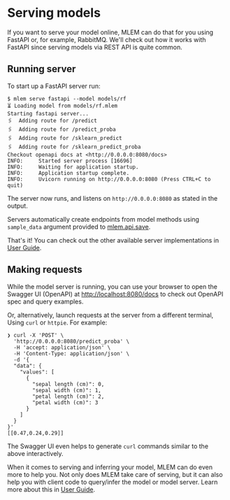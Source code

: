 # Serving models

If you want to serve your model online, MLEM can do that for you using FastAPI
or, for example, RabbitMQ. We'll check out how it works with FastAPI since
serving models via REST API is quite common.

## Running server

To start up a FastAPI server run:

```cli
$ mlem serve fastapi --model models/rf
⏳️ Loading model from models/rf.mlem
Starting fastapi server...
🖇️  Adding route for /predict
🖇️  Adding route for /predict_proba
🖇️  Adding route for /sklearn_predict
🖇️  Adding route for /sklearn_predict_proba
Checkout openapi docs at <http://0.0.0.0:8080/docs>
INFO:     Started server process [16696]
INFO:     Waiting for application startup.
INFO:     Application startup complete.
INFO:     Uvicorn running on http://0.0.0.0:8080 (Press CTRL+C to quit)
```

The server now runs, and listens on `http://0.0.0.0:8080` as stated in the
output.

Servers automatically create endpoints from model methods using `sample_data`
argument provided to [mlem.api.save](/doc/api-reference/save).

That's it! You can check out the other available server implementations in
[User Guide](/doc/user-guide/serving/).

## Making requests

While the model server is running, you can use your browser to open the Swagger
UI (OpenAPI) at [http://localhost:8080/docs](http://localhost:8080/docs) to
check out OpenAPI spec and query examples.

Or, alternatively, launch requests at the server from a different terminal,
Using `curl` or `httpie`. For example:

```cli
❯ curl -X 'POST' \
  'http://0.0.0.0:8080/predict_proba' \
  -H 'accept: application/json' \
  -H 'Content-Type: application/json' \
  -d '{
  "data": {
    "values": [
      {
        "sepal length (cm)": 0,
        "sepal width (cm)": 1,
        "petal length (cm)": 2,
        "petal width (cm)": 3
      }
    ]
  }
}'
[[0.47,0.24,0.29]]
```

The Swagger UI even helps to generate `curl` commands similar to the above
interactively.

When it comes to serving and inferring your model, MLEM can do even more to help
you. Not only does MLEM take care of serving, but it can also help you with
client code to query/infer the model or model server. Learn more about this in
[User Guide](/doc/user-guide/serving/).

